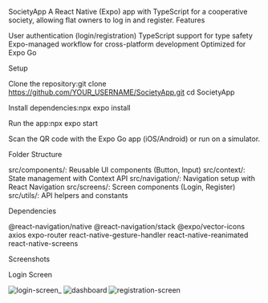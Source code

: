 SocietyApp
A React Native (Expo) app with TypeScript for a cooperative society, allowing flat owners to log in and register.
Features

User authentication (login/registration)
TypeScript support for type safety
Expo-managed workflow for cross-platform development
Optimized for Expo Go

Setup

Clone the repository:git clone https://github.com/YOUR_USERNAME/SocietyApp.git
cd SocietyApp

Install dependencies:npx expo install

Run the app:npx expo start

Scan the QR code with the Expo Go app (iOS/Android) or run on a simulator.

Folder Structure

src/components/: Reusable UI components (Button, Input)
src/context/: State management with Context API
src/navigation/: Navigation setup with React Navigation
src/screens/: Screen components (Login, Register)
src/utils/: API helpers and constants

Dependencies

@react-navigation/native
@react-navigation/stack
@expo/vector-icons
axios
expo-router
react-native-gesture-handler
react-native-reanimated
react-native-screens

Screenshots

Login Screen

![login-screen_](https://github.com/user-attachments/assets/48a9321b-b0ff-4fea-ac49-582e8f19f2d0)
![dashboard](https://github.com/user-attachments/assets/97665007-9675-4663-9915-d6b5b0c2e85f)
![registration-screen](https://github.com/user-attachments/assets/d6aefe80-04ef-4977-9b65-dbf8bceab0b0)







